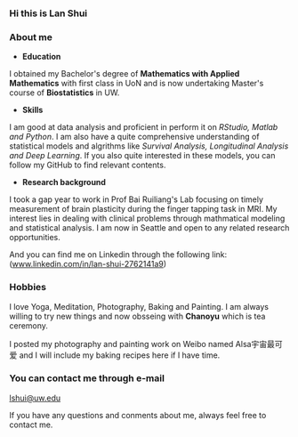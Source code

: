 ### Hi this is Lan Shui

### About me

- **Education**

I obtained my Bachelor's degree of **Mathematics with Applied Mathematics** with first class in UoN and is now undertaking Master's course of **Biostatistics** in UW. 

- **Skills**

I am good at data analysis and proficient in perform it on _RStudio, Matlab and Python_. I am also have a quite comprehensive understanding of statistical models and algrithms like _Survival Analysis, Longitudinal Analysis and Deep Learning_. If you also quite interested in these models, you can follow my GitHub to find relevant contents.

- **Research background**

I took a gap year to work in Prof Bai Ruiliang's Lab focusing on timely measurement of brain plasticity during the finger tapping task in MRI. My interest lies in dealing with clinical problems through mathmatical modeling and statistical analysis. I am now in Seattle and open to any related research opportunities.

And you can find me on Linkedin through the following link: (www.linkedin.com/in/lan-shui-2762141a9)

### Hobbies

I love Yoga, Meditation, Photography, Baking and Painting. I am always willing to try new things and now obsseing with **Chanoyu** which is tea ceremony. 

I posted my photography and painting work on Weibo named Alsa宇宙最可爱 and I will include my baking recipes here if I have time.

### You can contact me through e-mail

lshui@uw.edu

If you have any questions and conments about me, always feel free to contact me.
